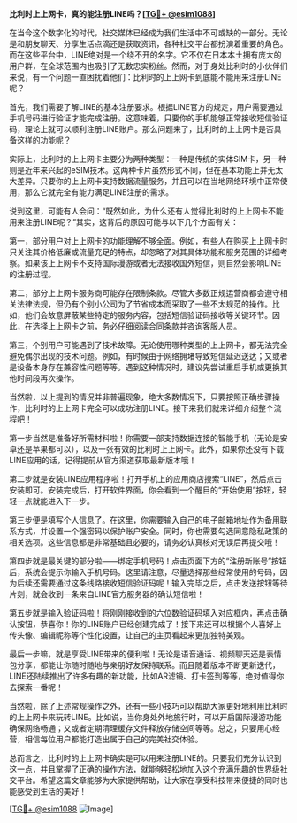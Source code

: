 **比利时上上网卡，真的能注册LINE吗？[[TG💪+ @esim1088](https://t.me/s/esim1088)]**

在当今这个数字化的时代，社交媒体已经成为我们生活中不可或缺的一部分。无论是和朋友聊天、分享生活点滴还是获取资讯，各种社交平台都扮演着重要的角色。而在这些平台中，LINE绝对是一个绕不开的名字。它不仅在日本本土拥有庞大的用户群，在全球范围内也吸引了无数忠实粉丝。然而，对于身处比利时的小伙伴们来说，有一个问题一直困扰着他们：比利时的上上网卡到底能不能用来注册LINE呢？

首先，我们需要了解LINE的基本注册要求。根据LINE官方的规定，用户需要通过手机号码进行验证才能完成注册。这意味着，只要你的手机能够正常接收短信验证码，理论上就可以顺利注册LINE账户。那么问题来了，比利时的上上网卡是否具备这样的功能呢？

实际上，比利时的上上网卡主要分为两种类型：一种是传统的实体SIM卡，另一种则是近年来兴起的eSIM技术。这两种卡片虽然形式不同，但在基本功能上并无太大差异。只要你的上上网卡支持数据流量服务，并且可以在当地网络环境中正常使用，那么它就完全有能力满足LINE注册的需求。

说到这里，可能有人会问：“既然如此，为什么还有人觉得比利时的上上网卡不能用来注册LINE呢？”其实，这背后的原因可能与以下几个方面有关：

第一，部分用户对上上网卡的功能理解不够全面。例如，有些人在购买上上网卡时只关注其价格低廉或流量充足的特点，却忽略了对其具体功能和服务范围的详细考察。如果该上上网卡不支持国际漫游或者无法接收国外短信，则自然会影响LINE的注册过程。

第二，部分上上网卡服务商可能存在限制条款。尽管大多数正规运营商都会遵守相关法律法规，但仍有个别小公司为了节省成本而采取了一些不太规范的操作。比如，他们会故意屏蔽某些特定的服务内容，包括短信验证码接收等关键环节。因此，在选择上上网卡之前，务必仔细阅读合同条款并咨询客服人员。

第三，个别用户可能遇到了技术故障。无论使用哪种类型的上上网卡，都无法完全避免偶尔出现的技术问题。例如，有时候由于网络拥堵导致短信延迟送达；又或者是设备本身存在兼容性问题等等。遇到这种情况时，建议先尝试重启手机或更换其他时间段再次操作。

当然啦，以上提到的情况并非普遍现象，绝大多数情况下，只要按照正确步骤操作，比利时的上上网卡完全可以成功注册LINE。接下来我们就来详细介绍整个流程吧！

第一步当然是准备好所需材料啦！你需要一部支持数据连接的智能手机（无论是安卓还是苹果都可以），以及一张有效的比利时上上网卡。此外，如果你还没有下载LINE应用的话，记得提前从官方渠道获取最新版本哦！

第二步就是安装LINE应用程序啦！打开手机上的应用商店搜索“LINE”，然后点击安装即可。安装完成后，打开软件界面，你会看到一个醒目的“开始使用”按钮，轻轻一点就能进入下一步。

第三步便是填写个人信息了。在这里，你需要输入自己的电子邮箱地址作为备用联系方式，并设置一个强密码以保护账户安全。同时，你也需要勾选同意隐私政策的相关选项。这些信息都是非常基础且必要的，请务必认真核对无误后再提交哦！

第四步就是最关键的部分啦——绑定手机号码！点击页面下方的“注册新账号”按钮后，系统会提示你输入手机号码。这里请注意，尽量选择那些经常使用的号码，因为后续还需要通过这条线路接收短信验证码呢！输入完毕之后，点击发送按钮等待片刻，就会收到一条来自LINE官方服务器的确认短信啦！

第五步就是输入验证码啦！将刚刚接收到的六位数验证码填入对应框内，再点击确认按钮，恭喜你！你的LINE账户已经创建完成了！接下来还可以根据个人喜好上传头像、编辑昵称等个性化设置，让自己的主页看起来更加独特美观。

最后一步嘛，就是享受LINE带来的便利啦！无论是语音通话、视频聊天还是表情包分享，都能让你随时随地与亲朋好友保持联系。而且随着版本不断更新迭代，LINE还陆续推出了许多有趣的新功能，比如AR滤镜、打卡签到等等，绝对值得你去探索一番呢！

当然啦，除了上述常规操作之外，还有一些小技巧可以帮助大家更好地利用比利时的上上网卡来玩转LINE。比如说，当你身处外地旅行时，可以开启国际漫游功能确保网络畅通；又或者定期清理缓存文件释放存储空间等等。总之，只要用心经营，相信每位用户都能打造出属于自己的完美社交体验。

总而言之，比利时的上上网卡确实是可以用来注册LINE的。只要我们充分认识到这一点，并且掌握了正确的操作方法，就能够轻松地加入这个充满乐趣的世界级社交平台。希望这篇文章能够为大家提供帮助，让大家在享受科技带来便捷的同时也能感受到生活的美好！

[[TG💪+ @esim1088](https://t.me/s/esim1088) ![Image](https://i.postimg.cc/4NQfJmqS/Snipaste-2025-05-13-00-14-12.png)]